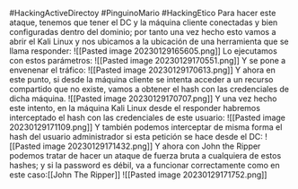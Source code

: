 #HackingActiveDirectoy #PinguinoMario #HackingEtico 
Para hacer este ataque, tenemos que tener el DC y la máquina cliente conectadas y bien configuradas dentro del dominio; por tanto una vez hecho esto vamos a abrir el Kali Linux y nos ubicamos a la ubicación de una herramienta que se llama responder:
![[Pasted image 20230129165605.png]]
Lo ejecutamos con estos parámetros:
![[Pasted image 20230129170551.png]]
Y se pone a envenenar el tráfico:
![[Pasted image 20230129170613.png]]
Y ahora en este punto, si desde la máquina cliente se intenta acceder a un recurso compartido que no existe, vamos a obtener el hash con las credenciales de dicha máquina.
![[Pasted image 20230129170707.png]]
Y una vez hecho este intento, en la máquina Kali Linux desde el responder habremos interceptado el hash con las credenciales de este usuario:
![[Pasted image 20230129171109.png]]
Y también podemos interceptar de misma forma el hash del usuario administrador si esta petición se hace desde el DC:
![[Pasted image 20230129171432.png]]
Y ahora con John the Ripper podemos tratar de hacer un ataque de fuerza bruta a cualquiera de estos hashes; y si la password es débil, va a funcionar correctamente como en este caso:[[John The Ripper]]
![[Pasted image 20230129171752.png]]

